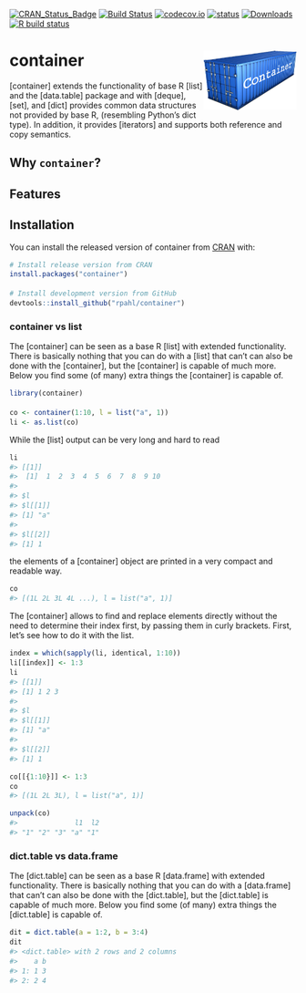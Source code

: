 
<!-- README.md is generated from README.Rmd. Please edit that file -->
<!-- badges: start -->

[![CRAN\_Status\_Badge](http://www.r-pkg.org/badges/version/container)](https://cran.r-project.org/package=container)
[![Build
Status](https://travis-ci.org/rpahl/container.png?branch=master)](https://travis-ci.org/rpahl/container)
[![codecov.io](https://codecov.io/github/rpahl/container/coverage.svg?branch=master)](https://codecov.io/github/rpahl/container?branch=master)
[![status](https://tinyverse.netlify.com/badge/container)](https://CRAN.R-project.org/package=container)
[![Downloads](http://cranlogs.r-pkg.org/badges/container)](http://www.r-pkg.org/pkg/container)
[![R build
status](https://github.com/rpahl/container/workflows/R-CMD-check/badge.svg)](https://github.com/rpahl/container/actions)
<!-- badges: end -->

# container <img src="images/logo.png" align="right" width="163" height="104"/>

\[container\] extends the functionality of base R \[list\] and the
\[data.table\] package and with \[deque\], \[set\], and \[dict\]
provides common data structures not provided by base R, (resembling
Python’s dict type). In addition, it provides \[iterators\] and supports
both reference and copy semantics.

## Why `container`?

## Features

## Installation

You can install the released version of container from
[CRAN](https://CRAN.R-project.org) with:

``` r
# Install release version from CRAN
install.packages("container")

# Install development version from GitHub
devtools::install_github("rpahl/container")
```

### container vs list

The \[container\] can be seen as a base R \[list\] with extended
functionality. There is basically nothing that you can do with a
\[list\] that can’t can also be done with the \[container\], but the
\[container\] is capable of much more. Below you find some (of many)
extra things the \[container\] is capable of.

``` r
library(container)

co <- container(1:10, l = list("a", 1))
li <- as.list(co)
```

While the \[list\] output can be very long and hard to read

``` r
li
#> [[1]]
#>  [1]  1  2  3  4  5  6  7  8  9 10
#> 
#> $l
#> $l[[1]]
#> [1] "a"
#> 
#> $l[[2]]
#> [1] 1
```

the elements of a \[container\] object are printed in a very compact and
readable way.

``` r
co
#> [(1L 2L 3L 4L ...), l = list("a", 1)]
```

The \[container\] allows to find and replace elements directly without
the need to determine their index first, by passing them in curly
brackets. First, let’s see how to do it with the list.

``` r
index = which(sapply(li, identical, 1:10))
li[[index]] <- 1:3
li
#> [[1]]
#> [1] 1 2 3
#> 
#> $l
#> $l[[1]]
#> [1] "a"
#> 
#> $l[[2]]
#> [1] 1
```

``` r
co[[{1:10}]] <- 1:3
co
#> [(1L 2L 3L), l = list("a", 1)]
```

``` r
unpack(co)
#>              l1  l2 
#> "1" "2" "3" "a" "1"
```

### dict.table vs data.frame

The \[dict.table\] can be seen as a base R \[data.frame\] with extended
functionality. There is basically nothing that you can do with a
\[data.frame\] that can’t can also be done with the \[dict.table\], but
the \[dict.table\] is capable of much more. Below you find some (of
many) extra things the \[dict.table\] is capable of.

``` r
dit = dict.table(a = 1:2, b = 3:4)
dit
#> <dict.table> with 2 rows and 2 columns
#>    a b
#> 1: 1 3
#> 2: 2 4
```
